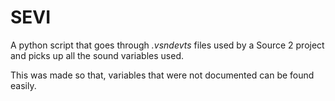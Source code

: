 # SEVI
A python script that goes through *.vsndevts* files used by a Source 2 project and picks up all the sound variables used.

This was made so that, variables that were not documented can be found easily.

